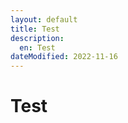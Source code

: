 ```yaml
---
layout: default
title: Test
description: 
  en: Test 
dateModified: 2022-11-16
---
```

<h1>Test</h1>
